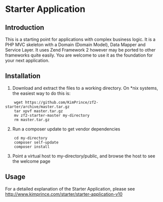 Starter Application
=======================

Introduction
------------
This is a starting point for applications with complex business logic. It is a PHP MVC skeleton with a
Domain (Domain Model), Data Mapper and Service Layer. It uses Zend Framework 2 however may be ported to
other frameworks quite easily. You are welcome to use it as the foundation for your next application.

Installation
------------

1. Download and extract the files to a working directory.  On *nix systems, the easiest way to do this is:

````
    wget https://github.com/KimPrince/zf2-starter/archive/master.tar.gz
    tar xpvf master.tar.gz
    mv zf2-starter-master my-directory
    rm master.tar.gz
````

2. Run a composer update to get vendor dependencies

````
    cd my-directory
    composer self-update
    composer install
````

3. Point a virtual host to my-directory/public, and browse the host to see the welcome page

Usage
-----

For a detailed explanation of the Starter Application, please see
http://www.kimprince.com/starter/starter-application-v10